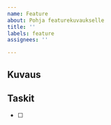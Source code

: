 ```yaml
---
name: Feature
about: Pohja featurekuvaukselle
title: ''
labels: feature
assignees: ''

---
```


## Kuvaus

## Taskit

- [ ]
